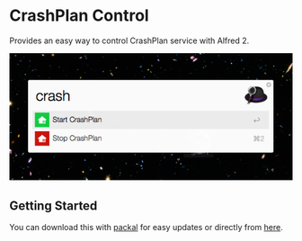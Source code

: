 CrashPlan Control
=================
Provides an easy way to control CrashPlan service with Alfred 2.  

![Screenshot](screenshot.png)

## Getting Started

You can download this with [packal](http...) for easy updates or directly from [here](https://github.com/gilbarbara/crashplan-control/raw/master/CrashPlanControl.alfredworkflow).